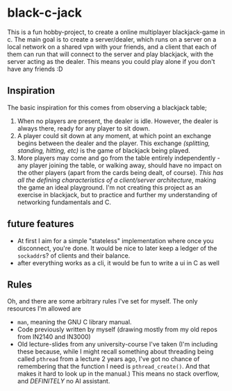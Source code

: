 # black-c-jack
This is a fun hobby-project, to create a online multiplayer blackjack-game in c.
The main goal is to create a server/dealer, which runs on a server on a local network on a shared vpn with your friends, and a client that each of them can run that will connect to the server and play blackjack, with the server acting as the dealer.
This means you could play alone if you don't have any friends :D
## Inspiration
The basic inspiration for this comes from observing a blackjack table;
1. When no players are present, the dealer is idle. However, the dealer is always there, ready for any player to sit down.
2. A player could sit down at any moment, at which point an exchange begins between the dealer and the player. This exchange _(splitting, standing, hitting, etc)_ is the game of blackjack being played.
3. More players may come and go from the table entirely independently - any player joining the table, or walking away, should have no impact on the other players (apart from the cards being dealt, of course).
*This has all the defining characteristics of a client/server architecture*, making the game an ideal playground. I'm not creating this project as an exercise in blackjack, but to practice and further my understanding of networking fundamentals and C. 

## future features
- At first I aim for a simple "stateless" implementation where once you disconnect, you're done. It would be nice to later keep a ledger of the `sockaddr`s? of clients and their balance.
- after everything works as a cli, it would be fun to write a ui in C as well

## Rules
Oh, and there are some arbitrary rules I've set for myself. The only resources I'm allowed are
- `man`, meaning the GNU C library manual.
- Code previously written by myself (drawing mostly from my old repos from IN2140 and IN3000)
- Old lecture-slides from any university-course I've taken (I'm including these because, while I might recall something about threading being called `pthread` from a lecture 2 years ago, I've got no chance of remembering that the function I need is `pthread_create()`. And that makes it hard to look up in the manual.)
This means no stack overflow, and *DEFINITELY* no AI assistant. 